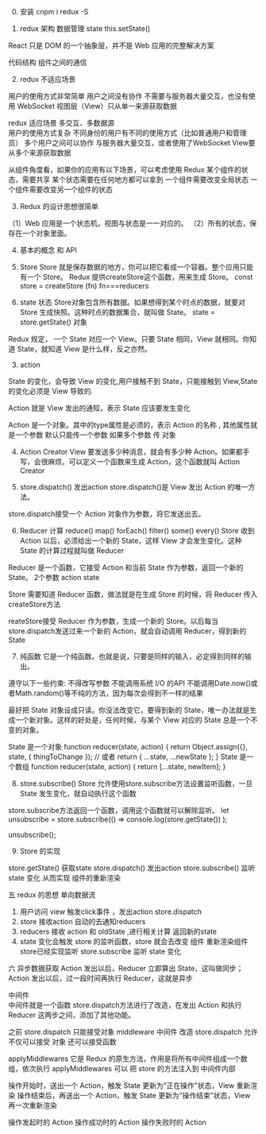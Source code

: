 
0. 安装 cnpm i redux -S

1. redux 架构  数据管理  state   this.setState()

React 只是 DOM 的一个抽象层，并不是 Web 应用的完整解决方案

代码结构
组件之间的通信



2. redux 不适应场景 

用户的使用方式非常简单
用户之间没有协作
不需要与服务器大量交互，也没有使用 WebSocket
视图层（View）只从单一来源获取数据


redux  适应场景  多交互、多数据源  
用户的使用方式复杂
不同身份的用户有不同的使用方式（比如普通用户和管理员）
多个用户之间可以协作
与服务器大量交互，或者使用了WebSocket
View要从多个来源获取数据


从组件角度看，如果你的应用有以下场景，可以考虑使用 Redux
某个组件的状态，需要共享
某个状态需要在任何地方都可以拿到
一个组件需要改变全局状态
一个组件需要改变另一个组件的状态


3. Redux 的设计思想很简单   

（1）Web 应用是一个状态机，视图与状态是一一对应的。
（2）所有的状态，保存在一个对象里面。



4. 基本的概念 和 API

1. Store 
Store 就是保存数据的地方，你可以把它看成一个容器。整个应用只能有一个 Store。
Redux 提供createStore这个函数，用来生成 Store。
const store = createStore (fn)    fn===reducers  


2. state 状态
Store对象包含所有数据。如果想得到某个时点的数据，就要对 Store 生成快照。这种时点的数据集合，就叫做 State。
state = store.getState()  对象

Redux 规定， 一个 State 对应一个 View。只要 State 相同，View 就相同。你知道 State，就知道 View 是什么样，反之亦然。

3. action

State 的变化，会导致 View 的变化,用户接触不到 State，只能接触到 View,State 的变化必须是 View 导致的.

Action 就是 View 发出的通知，表示 State 应该要发生变化 

Action 是一个对象。其中的type属性是必须的，表示 Action 的名称  , 其他属性就是一个参数  默认只能传一个参数 如果多个参数 传 对象 


4. Action Creator 
View 要发送多少种消息，就会有多少种 Action。如果都手写，会很麻烦。可以定义一个函数来生成 Action，这个函数就叫 Action Creator


5. store.dispatch()  发出action 
store.dispatch()是 View 发出 Action 的唯一方法。

store.dispatch接受一个 Action 对象作为参数，将它发送出去。

6. Reducer 计算       reduce()  map() forEach() filter() some() every() 
Store 收到 Action 以后，必须给出一个新的 State，这样 View 才会发生变化。这种 State 的计算过程就叫做 Reducer

Reducer 是一个函数，它接受 Action 和当前 State 作为参数，返回一个新的 State。    2个参数 action state 


Store 需要知道 Reducer 函数，做法就是在生成 Store 的时候，将 Reducer 传入createStore方法

reateStore接受 Reducer 作为参数，生成一个新的 Store。以后每当store.dispatch发送过来一个新的 Action，就会自动调用 Reducer，得到新的 State

7. 纯函数
它是一个纯函数。也就是说，只要是同样的输入，必定得到同样的输出。

遵守以下一些约束:
不得改写参数
不能调用系统 I/O 的API
不能调用Date.now()或者Math.random()等不纯的方法，因为每次会得到不一样的结果

最好把 State 对象设成只读。你没法改变它，要得到新的 State，唯一办法就是生成一个新对象。这样的好处是，任何时候，与某个 View 对应的 State 总是一个不变的对象。

 State 是一个对象
function reducer(state, action) {
  return Object.assign({}, state, { thingToChange });
  // 或者
  return { ...state, ...newState };
}
 State 是一个数组
function reducer(state, action) {
  return [...state, newItem];
}


8. store.subscribe() 
Store 允许使用store.subscribe方法设置监听函数，一旦 State 发生变化，就自动执行这个函数

store.subscribe方法返回一个函数，调用这个函数就可以解除监听。
let unsubscribe = store.subscribe(() =>
  console.log(store.getState())
);

unsubscribe();


9. Store 的实现

store.getState()   获取state
store.dispatch()   发出action
store.subscribe()  监听state 变化 从而实现   组件的重新渲染  


 
五  redux 的思想   单向数据流 

1. 用户访问 view 触发click事件 ，发出action store.dispatch
2. store 接收action 自动的去通知reducers 
3. reducers 接收 action 和 oldState ,进行相关计算 返回新的state
4. state 变化会触发 store 的监听函数，store 就会去改变 组件 重新渲染组件     store已经实现监听 store.subscribe 监听 state 变化                      



六 异步数据获取 
Action 发出以后，Reducer 立即算出 State，这叫做同步；
Action 发出以后，过一段时间再执行 Reducer，这就是异步


中间件  
中间件就是一个函数
store.dispatch方法进行了改造，在发出 Action 和执行 Reducer 这两步之间，添加了其他功能。

之前 store.dispatch 只能接受对象 
middleware  中间件 改造  store.dispatch 允许不仅可以接受 对象  还可以接受函数 



applyMiddlewares
它是 Redux 的原生方法，作用是将所有中间件组成一个数组，依次执行
applyMiddlewares 可以 把 store  的方法注入到 中间件内部 

操作开始时，送出一个 Action，触发 State 更新为"正在操作"状态，View 重新渲染
操作结束后，再送出一个 Action，触发 State 更新为"操作结束"状态，View 再一次重新渲染

操作发起时的 Action
操作成功时的 Action
操作失败时的 Action